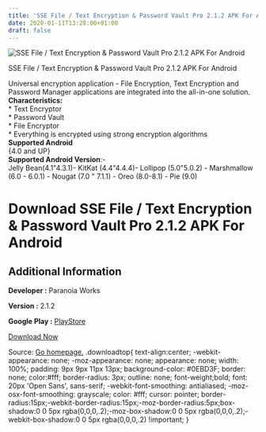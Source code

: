 ```yaml
---
title: 'SSE File / Text Encryption & Password Vault Pro 2.1.2 APK For Android'
date: 2020-01-11T13:28:00+01:00
draft: false
---
```


![SSE File / Text Encryption & Password Vault Pro 2.1.2 APK For Android](https://i1.wp.com/apkhome.net/wp-content/uploads/2020/01/SSE-File.png "SSE File / Text Encryption & Password Vault Pro 2.1.2 APK For Android")

  

SSE File / Text Encryption & Password Vault Pro 2.1.2 APK For Android

Universal encryption application - File Encryption, Text Encryption and Password Manager applications are integrated into the all-in-one solution.  
**Characteristics:**  
\* Text Encryptor  
\* Password Vault  
\* File Encryptor  
\* Everything is encrypted using strong encryption algorithms  
**Supported Android**  
{4.0 and UP}  
**Supported Android Version**:-  
Jelly Bean(4.1"4.3.1)- KitKat (4.4"4.4.4)- Lollipop (5.0"5.0.2) - Marshmallow (6.0 - 6.0.1) - Nougat (7.0 " 7.1.1) - Oreo (8.0-8.1) - Pie (9.0)

Download SSE File / Text Encryption & Password Vault Pro 2.1.2 APK For Android
==============================================================================

Additional Information
----------------------

**Developer :** Paranoia Works

**Version :** 2.1.2

**Google Play :** [PlayStore](https://play.google.com/store/apps/details?id=com.paranoiaworks.unicus.android.sse)

  

[Download Now](https://store4app.co/post/sse-file-text-encryption-amp-password-vault-pro-2-1-2-apk-for-android_1578729659)

  
Source: [Go homepage.](https://store4app.co/post/sse-file-text-encryption-amp-password-vault-pro-2-1-2-apk-for-android_1578729659) .downloadtop{ text-align:center; -webkit-appearance: none; -moz-appearance: none; appearance: none; width: 100%; padding: 9px 9px 11px 13px; background-color: #0EBD3F; border: none; color:#fff; border-radius: 3px; outline: none; font-weight;bold; font: 20px 'Open Sans', sans-serif; -webkit-font-smoothing: antialiased; -moz-osx-font-smoothing: grayscale; color: #fff; cursor: pointer; border-radius:15px;-webkit-border-radius:15px;-moz-border-radius:5px;box-shadow:0 0 5px rgba(0,0,0,.2);-moz-box-shadow:0 0 5px rgba(0,0,0,.2);-webkit-box-shadow:0 0 5px rgba(0,0,0,.2) !important; }